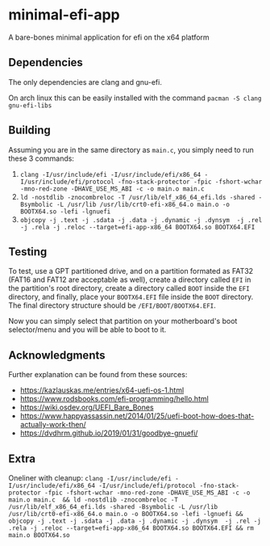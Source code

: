 # minimal-efi-app
A bare-bones minimal application for efi on the x64 platform

## Dependencies
The only dependencies are clang and gnu-efi.

On arch linux this can be easily installed with the command 
`pacman -S clang gnu-efi-libs`

## Building
Assuming you are in the same directory as `main.c`, you simply need to run these 3 commands:

1. `clang -I/usr/include/efi -I/usr/include/efi/x86_64 -I/usr/include/efi/protocol -fno-stack-protector -fpic -fshort-wchar -mno-red-zone -DHAVE_USE_MS_ABI -c -o main.o main.c`
2. `ld -nostdlib -znocombreloc -T /usr/lib/elf_x86_64_efi.lds -shared -Bsymbolic -L /usr/lib /usr/lib/crt0-efi-x86_64.o main.o -o BOOTX64.so -lefi -lgnuefi`
3. `objcopy -j .text -j .sdata -j .data -j .dynamic -j .dynsym  -j .rel -j .rela -j .reloc --target=efi-app-x86_64 BOOTX64.so BOOTX64.EFI`

## Testing
To test, use a GPT partitioned drive, and on a partition formated as FAT32 (FAT16 and FAT12 are acceptable as well), create a directory called `EFI` in the partition's root directory, create a directory called `BOOT` inside the `EFI` directory, and finally, place your `BOOTX64.EFI` file inside the `BOOT` directory. The final directory structure should be `/EFI/BOOT/BOOTX64.EFI`.

Now you can simply select that partition on your motherboard's boot selector/menu and you will be able to boot to it.

## Acknowledgments
Further explanation can be found from these sources:

- https://kazlauskas.me/entries/x64-uefi-os-1.html
- https://www.rodsbooks.com/efi-programming/hello.html
- https://wiki.osdev.org/UEFI_Bare_Bones
- https://www.happyassassin.net/2014/01/25/uefi-boot-how-does-that-actually-work-then/
- https://dvdhrm.github.io/2019/01/31/goodbye-gnuefi/

## Extra
Oneliner with cleanup:
```clang -I/usr/include/efi -I/usr/include/efi/x86_64 -I/usr/include/efi/protocol -fno-stack-protector -fpic -fshort-wchar -mno-red-zone -DHAVE_USE_MS_ABI -c -o main.o main.c  && ld -nostdlib -znocombreloc -T /usr/lib/elf_x86_64_efi.lds -shared -Bsymbolic -L /usr/lib /usr/lib/crt0-efi-x86_64.o main.o -o BOOTX64.so -lefi -lgnuefi && objcopy -j .text -j .sdata -j .data -j .dynamic -j .dynsym  -j .rel -j .rela -j .reloc --target=efi-app-x86_64 BOOTX64.so BOOTX64.EFI && rm main.o BOOTX64.so```
